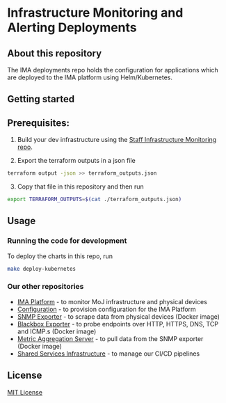 # Infrastructure Monitoring and Alerting Deployments


## About this repository

The IMA deployments repo holds the configuration for applications which are
deployed to the IMA platform using Helm/Kubernetes.

## Getting started
## Prerequisites:

1. Build your dev infrastructure using the [Staff Infrastructure Monitoring repo](https://github.com/ministryofjustice/staff-infrastructure-monitoring#5-set-up-your-own-development-infrastructure).

2. Export the terraform outputs in a json file

```sh
terraform output -json >> terraform_outputs.json
```

3. Copy that file in this repository and then run

```sh
export TERRAFORM_OUTPUTS=$(cat ./terraform_outputs.json)
```
## Usage

### Running the code for development

To deploy the charts in this repo, run 

```sh
make deploy-kubernetes
```

### Our other repositories

- [IMA Platform](https://github.com/ministryofjustice/staff-infrastructure-monitoring) - to monitor MoJ infrastructure and physical devices
- [Configuration](https://github.com/ministryofjustice/staff-infrastructure-monitoring-datasource-config) - to provision configuration for the IMA Platform
- [SNMP Exporter](https://github.com/ministryofjustice/staff-infrastructure-monitoring-snmpexporter) - to scrape data from physical devices (Docker image)
- [Blackbox Exporter](https://github.com/ministryofjustice/staff-infrastructure-monitoring-blackbox-exporter) - to probe endpoints over HTTP, HTTPS, DNS, TCP and ICMP.s (Docker image)
- [Metric Aggregation Server](https://github.com/ministryofjustice/staff-infrastructure-metric-aggregation-server) - to pull data from the SNMP exporter (Docker image)
- [Shared Services Infrastructure](https://github.com/ministryofjustice/staff-device-shared-services-infrastructure) - to manage our CI/CD pipelines

## License

[MIT License](LICENSE)
